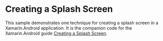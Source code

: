 Creating a Splash Screen
==================

This sample demonstrates one technique for creating a splash screen in 
a Xamarin.Android application. It is the companion code for the Xamarin.Android
guide [Creating a Splash Screen](https://developer.xamarin.com/guides/android/user_interface/creating_a_splash_screen/).